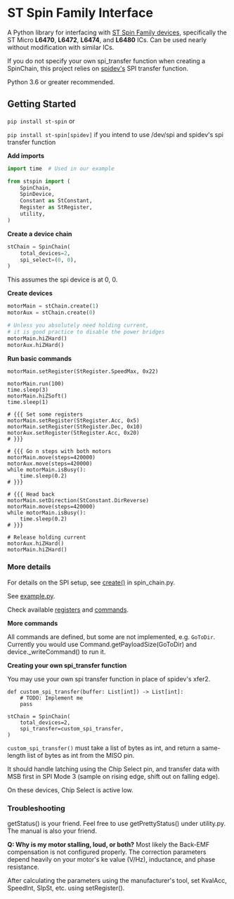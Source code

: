 # ST Spin Family Interface
A Python library for interfacing with [ST Spin Family devices](https://www.digikey.fi/en/product-highlight/s/stmicroelectronics/motor-control-easyspin "ST Spin Family devices"),
specifically the ST Micro **L6470**, **L6472**, **L6474**, and **L6480** ICs.
Can be used nearly without modification with similar ICs.

If you do not specify your own spi_transfer function when creating a SpinChain, this project relies on [spidev's](https://pypi.org/project/spidev/ "spidev") SPI transfer function.

Python 3.6 or greater recommended.

## Getting Started
`pip install st-spin` or

`pip install st-spin[spidev]` if you intend to use /dev/spi and spidev's spi transfer function

**Add imports**
```python
import time  # Used in our example

from stspin import (
    SpinChain,
    SpinDevice,
    Constant as StConstant,
    Register as StRegister,
    utility,
)
```
**Create a device chain**
```python
stChain = SpinChain(
    total_devices=2,
    spi_select=(0, 0),
)
```
This assumes the spi device is at 0, 0.

**Create devices**
```python
motorMain = stChain.create(1)
motorAux = stChain.create(0)

# Unless you absolutely need holding current,
# it is good practice to disable the power bridges
motorMain.hiZHard()
motorAux.hiZHard()
```
**Run basic commands**
```
motorMain.setRegister(StRegister.SpeedMax, 0x22)

motorMain.run(100)
time.sleep(3)
motorMain.hiZSoft()
time.sleep(1)

# {{{ Set some registers
motorMain.setRegister(StRegister.Acc, 0x5)
motorMain.setRegister(StRegister.Dec, 0x10)
motorAux.setRegister(StRegister.Acc, 0x20)
# }}}

# {{{ Go n steps with both motors
motorMain.move(steps=420000)
motorAux.move(steps=420000)
while motorMain.isBusy():
    time.sleep(0.2)
# }}}

# {{{ Head back
motorMain.setDirection(StConstant.DirReverse)
motorMain.move(steps=420000)
while motorMain.isBusy():
    time.sleep(0.2)
# }}}

# Release holding current
motorAux.hiZHard()
motorMain.hiZHard()
```
### More details
For details on the SPI setup, see [create()](https://github.com/m-laniakea/st_spin/blob/dev/stspin/spin_chain.py#L47) in spin_chain.py.

See [example.py](https://github.com/m-laniakea/st_spin/blob/dev/example.py "example.py").

Check available [registers](https://github.com/m-laniakea/st_spin/blob/dev/stspin/constants/register.py) and [commands](https://github.com/m-laniakea/st_spin/blob/dev/stspin/constants/command.py).

**More commands**

All commands are defined, but some are not implemented, e.g. `GoToDir`. 
Currently you would use Command.getPayloadSize(GoToDir) and device._writeCommand() to run it.

**Creating your own spi_transfer function**

You may use your own spi transfer function in place of spidev's xfer2.
```
def custom_spi_transfer(buffer: List[int]) -> List[int]:
    # TODO: Implement me
    pass
    
stChain = SpinChain(
    total_devices=2,
    spi_transfer=custom_spi_transfer,
)
```
`custom_spi_transfer()` must take a list of bytes as int,
and return a same-length list of bytes as int from the MISO pin.

It should handle latching using the Chip Select pin, and transfer data with MSB first in
SPI Mode 3 (sample on rising edge, shift out on falling edge).

On these devices, Chip Select is active low.
### Troubleshooting
getStatus() is your friend. Feel free to use getPrettyStatus() under utility.py.
The manual is also your friend.

**Q: Why is my motor stalling, loud, or both?**
Most likely the Back-EMF compensation is not configured properly.
The correction parameters depend heavily on your motor's ke value (V/Hz), inductance, and phase resistance.

After calculating the parameters using the manufacturer's tool, set KvalAcc, SpeedInt, SlpSt, etc. using setRegister().
